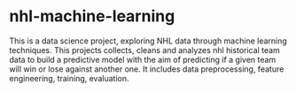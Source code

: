 # nhl-machine-learning
This is a data science project, exploring NHL data through machine learning techniques. This projects collects, cleans and analyzes nhl historical team data to build a predictive model with the aim of predicting if a given team will win or lose against another one. It includes data preprocessing, feature engineering, training, evaluation.
